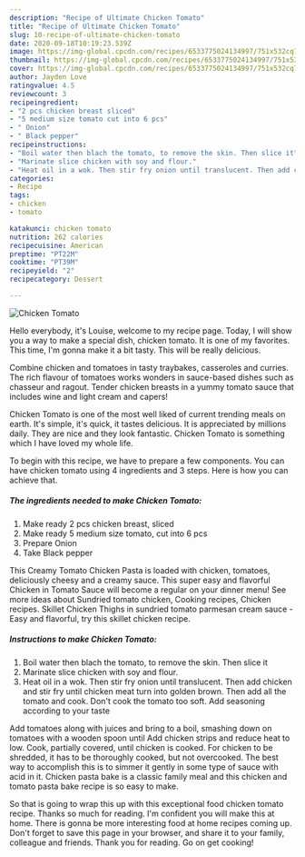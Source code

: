 ```yaml
---
description: "Recipe of Ultimate Chicken Tomato"
title: "Recipe of Ultimate Chicken Tomato"
slug: 10-recipe-of-ultimate-chicken-tomato
date: 2020-09-18T10:19:23.539Z
image: https://img-global.cpcdn.com/recipes/6533775024134997/751x532cq70/chicken-tomato-recipe-main-photo.jpg
thumbnail: https://img-global.cpcdn.com/recipes/6533775024134997/751x532cq70/chicken-tomato-recipe-main-photo.jpg
cover: https://img-global.cpcdn.com/recipes/6533775024134997/751x532cq70/chicken-tomato-recipe-main-photo.jpg
author: Jayden Love
ratingvalue: 4.5
reviewcount: 3
recipeingredient:
- "2 pcs chicken breast sliced"
- "5 medium size tomato cut into 6 pcs"
- " Onion"
- " Black pepper"
recipeinstructions:
- "Boil water then blach the tomato, to remove the skin. Then slice it"
- "Marinate slice chicken with soy and flour."
- "Heat oil in a wok. Then stir fry onion until translucent. Then add chicken and stir fry until chicken meat turn into golden brown. Then add all the tomato and cook. Don\'t cook the tomato too soft. Add seasoning according to your taste"
categories:
- Recipe
tags:
- chicken
- tomato

katakunci: chicken tomato 
nutrition: 262 calories
recipecuisine: American
preptime: "PT22M"
cooktime: "PT39M"
recipeyield: "2"
recipecategory: Dessert

---
```



![Chicken Tomato](https://img-global.cpcdn.com/recipes/6533775024134997/751x532cq70/chicken-tomato-recipe-main-photo.jpg)

Hello everybody, it's Louise, welcome to my recipe page. Today, I will show you a way to make a special dish, chicken tomato. It is one of my favorites. This time, I'm gonna make it a bit tasty. This will be really delicious.

Combine chicken and tomatoes in tasty traybakes, casseroles and curries. The rich flavour of tomatoes works wonders in sauce-based dishes such as chasseur and ragout. Tender chicken breasts in a yummy tomato sauce that includes wine and light cream and capers!

Chicken Tomato is one of the most well liked of current trending meals on earth. It's simple, it's quick, it tastes delicious. It is appreciated by millions daily. They are nice and they look fantastic. Chicken Tomato is something which I have loved my whole life.


To begin with this recipe, we have to prepare a few components. You can have chicken tomato using 4 ingredients and 3 steps. Here is how you can achieve that.

##### The ingredients needed to make Chicken Tomato:

1. Make ready 2 pcs chicken breast, sliced
1. Make ready 5 medium size tomato, cut into 6 pcs
1. Prepare  Onion
1. Take  Black pepper


This Creamy Tomato Chicken Pasta is loaded with chicken, tomatoes, deliciously cheesy and a creamy sauce. This super easy and flavorful Chicken in Tomato Sauce will become a regular on your dinner menu! See more ideas about Sundried tomato chicken, Cooking recipes, Chicken recipes. Skillet Chicken Thighs in sundried tomato parmesan cream sauce - Easy and flavorful, try this skillet chicken recipe. 

##### Instructions to make Chicken Tomato:

1. Boil water then blach the tomato, to remove the skin. Then slice it
1. Marinate slice chicken with soy and flour.
1. Heat oil in a wok. Then stir fry onion until translucent. Then add chicken and stir fry until chicken meat turn into golden brown. Then add all the tomato and cook. Don\'t cook the tomato too soft. Add seasoning according to your taste


Add tomatoes along with juices and bring to a boil, smashing down on tomatoes with a wooden spoon until Add chicken strips and reduce heat to low. Cook, partially covered, until chicken is cooked. For chicken to be shredded, it has to be thoroughly cooked, but not overcooked. The best way to accomplish this is to simmer it gently in some type of sauce with acid in it. Chicken pasta bake is a classic family meal and this chicken and tomato pasta bake recipe is so easy to make. 

So that is going to wrap this up with this exceptional food chicken tomato recipe. Thanks so much for reading. I'm confident you will make this at home. There is gonna be more interesting food at home recipes coming up. Don't forget to save this page in your browser, and share it to your family, colleague and friends. Thank you for reading. Go on get cooking!
